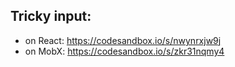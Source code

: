 ## Tricky input:
- on React: https://codesandbox.io/s/nwynrxjw9j
- on MobX:  https://codesandbox.io/s/zkr31nqmy4
